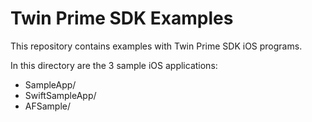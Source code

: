 # Twin Prime SDK Examples

This repository contains examples with Twin Prime SDK iOS programs.

In this directory are the 3 sample iOS applications:

- SampleApp/
- SwiftSampleApp/
- AFSample/
